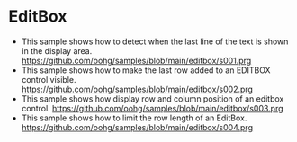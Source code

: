 # EditBox

* This sample shows how to detect when the last line of the text is shown in the display area.
https://github.com/oohg/samples/blob/main/editbox/s001.prg
* This sample shows how to make the last row added to an EDITBOX control visible.
https://github.com/oohg/samples/blob/main/editbox/s002.prg
* This sample shows how display row and column position of an editbox control.
https://github.com/oohg/samples/blob/main/editbox/s003.prg
* This sample shows how to limit the row length of an EditBox.
https://github.com/oohg/samples/blob/main/editbox/s004.prg

